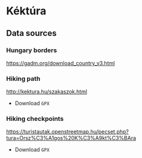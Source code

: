 # Kéktúra

## Data sources

### Hungary borders

https://gadm.org/download_country_v3.html

### Hiking path

http://kektura.hu/szakaszok.html

* Download `GPX`

### Hiking checkpoints

https://turistautak.openstreetmap.hu/pecset.php?tura=Orsz%C3%A1gos%20K%C3%A9kt%C3%BAra

* Download `GPX`
